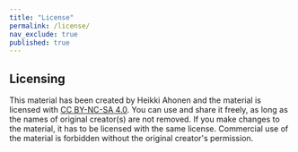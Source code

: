 ```yaml
---
title: "License"
permalink: /license/
nav_exclude: true
published: true
---
```


## Licensing

This material has been created by Heikki Ahonen and the material is licensed with [CC BY-NC-SA 4.0](https://creativecommons.org/licenses/by-nc-sa/4.0/deed). You can use and share it freely, as long as the names of original creator(s) are not removed. If you make changes to the material, it has to be licensed with the same license. Commercial use of the material is forbidden without the original creator's permission.
